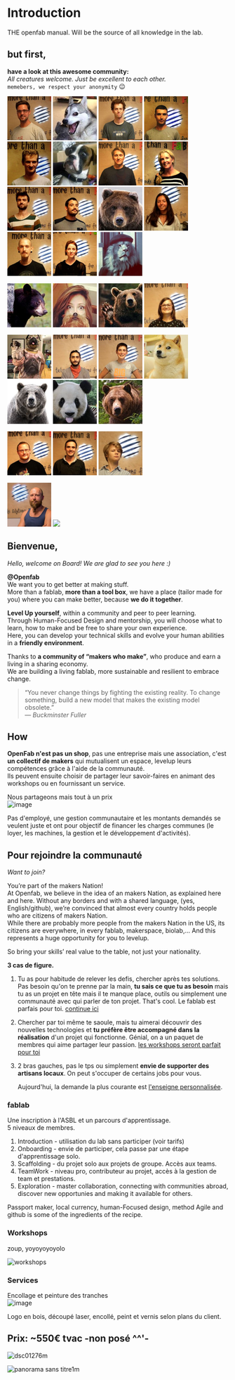 # Introduction

THE openfab manual. Will be the source of all knowledge in the lab.

## but first,

**have a look at this awesome community:**  
_All creatures welcome. Just be excellent to each other._  
`memebers, we respect your anonymity` 😉

![](.gitbook/assets/lvl1.001.jpg) ![](.gitbook/assets/memebers_04.png) ![](.gitbook/assets/lvl1.002.jpg) ![](.gitbook/assets/lvl1.003.jpg) ![](.gitbook/assets/lvl1.004.jpg) ![](.gitbook/assets/memebers_01.png) ![](.gitbook/assets/lvl1.005.jpg) ![](.gitbook/assets/lvl1.006.jpg) ![](.gitbook/assets/lvl1.007.jpg) ![](.gitbook/assets/lvl1.008.jpg) ![](.gitbook/assets/memebers_03.png) ![](.gitbook/assets/lvl1.009.jpg) ![](.gitbook/assets/lvl1.010.jpg) ![](.gitbook/assets/lvl1.011.jpg) ![](.gitbook/assets/memebers_02.png)

![](.gitbook/assets/memebers_05.png) ![](.gitbook/assets/memebers_06.png) ![](.gitbook/assets/memebers_07.png) ![](.gitbook/assets/lvl3.003.jpg)

![](.gitbook/assets/memebers_08.png) ![](.gitbook/assets/lvl3.002.jpg) ![](.gitbook/assets/lvl3.001.jpg) ![](.gitbook/assets/memebers_09.png) ![](.gitbook/assets/memebers_10.png) ![](.gitbook/assets/memebers_11.png) ![](.gitbook/assets/memebers_12.png)

![](.gitbook/assets/lvl4.003.jpg) ![](.gitbook/assets/lvl4.002.jpg) ![](.gitbook/assets/lvl4.001.jpg)

![](.gitbook/assets/lvl5.jpg) ![](https://github.com/openfab-lab/rtfm/tree/e1f1c6ae668fffff3be68a022c65b66c35016493/.gitbook/assets/w.jpg)

## Bienvenue,

_Hello, welcome on Board! We are glad to see you here :\)_

**@Openfab**  
We want you to get better at making stuff.  
More than a fablab, **more than a tool box**, we have a place \(tailor made for you\) where you can make better, because **we do it together**.

**Level Up yourself**, within a community and peer to peer learning.  
Through Human-Focused Design and mentorship, you will choose what to learn, how to make and be free to share your own experience.  
Here, you can develop your technical skills and evolve your human abilities in a **friendly environment**.

Thanks to **a community of “makers who make”**, who produce and earn a living in a sharing economy.  
We are building a living fablab, more sustainable and resilient to embrace change.

> “You never change things by fighting the existing reality. To change something, build a new model that makes the existing model obsolete.”  
> — _Buckminster Fuller_

## How

**OpenFab n'est pas un shop**, pas une entreprise mais une association, c'est **un collectif de makers** qui mutualisent un espace, levelup leurs compétences grâce à l'aide de la communauté.  
Ils peuvent ensuite choisir de partager leur savoir-faires en animant des workshops ou en fournissant un service.

Nous partageons mais tout à un prix  
![image](https://user-images.githubusercontent.com/12049360/50536443-01b0cb00-0b55-11e9-88f8-e00be3997ce7.png)

Pas d'employé, une gestion communautaire et les montants demandés se veulent juste et ont pour objectif de financer les charges communes \(le loyer, les machines, la gestion et le développement d'activités\).

## Pour rejoindre la communauté

_Want to join?_

You’re part of the makers Nation!  
At Openfab, we believe in the idea of an makers Nation, as explained here and here. Without any borders and with a shared language, \(yes, English/github\), we’re convinced that almost every country holds people who are citizens of makers Nation.  
While there are probably more people from the makers Nation in the US, its citizens are everywhere, in every fablab, makerspace, biolab,... And this represents a huge opportunity for you to levelup.

So bring your skills’ real value to the table, not just your nationality.

**3 cas de figure.**

1. Tu as pour habitude de relever les defis, chercher après tes solutions. Pas besoin qu'on te prenne par la main, **tu sais ce que tu as besoin** mais tu as un projet en tête mais il te manque place, outils ou simplement une communauté avec qui parler de ton projet. That's cool. Le fablab est parfais pour toi. [continue ici](community/fablab.md)
2. Chercher par toi même te saoule, mais tu aimerai découvrir des nouvelles technologies et **tu préfère être accompagné dans la réalisation** d'un projet qui fonctionne. Génial, on a un paquet de membres qui aime partager leur passion. [les workshops seront parfait pour toi](./#Workshops)  
3. 2 bras gauches, pas le tps ou simplement **envie de supporter des artisans locaux**. On peut s'occuper de certains jobs pour vous.  

   Aujourd'hui, la demande la plus courante est [l'enseigne personnalisée](./#Services).

### fablab

Une inscription à l'ASBL et un parcours d'apprentissage.  
5 niveaux de membres.

1. Introduction - utilisation du lab sans participer \(voir tarifs\)
2. Onboarding - envie de participer, cela passe par une étape d'apprentissage solo.
3. Scaffolding - du projet solo aux projets de groupe. Accès aux teams.
4. TeamWork - niveau pro, contributeur au projet, accès à la gestion de team et prestations.
5. Exploration - master collaboration, connecting with communities abroad, discover new opportunies and making it available for others.

Passport maker, local currency, human-Focused design, method Agile and github is some of the ingredients of the recipe.

### Workshops

zoup, yoyoyoyoyolo

![workshops](https://macm.org/app/uploads/2017/05/MG_1543_©SebastienRoy_dev-2-1.jpg)

### Services

Encollage et peinture des tranches  
![image](https://user-images.githubusercontent.com/12049360/46026179-ff207e80-c0ea-11e8-981a-0df6aa381075.png)

Logo en bois, découpé laser, encollé, peint et vernis selon plans du client.

## Prix: ~550€ tvac  **-non posé ^^'-**

![dsc01276m](https://user-images.githubusercontent.com/25099826/46594928-235e6100-cad6-11e8-9484-068f120e4176.jpg)

![panorama sans titre1m](https://user-images.githubusercontent.com/25099826/46594927-22c5ca80-cad6-11e8-8b4e-16bbb1f9c580.jpg)

